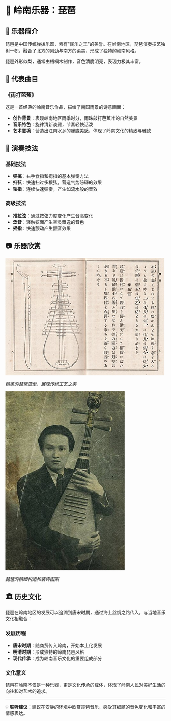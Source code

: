 # 🎵 岭南乐器：琵琶

## 📖 乐器简介

琵琶是中国传统弹拨乐器，素有"民乐之王"的美誉。在岭南地区，琵琶演奏技艺独树一帜，融合了北方的刚劲与南方的柔美，形成了独特的岭南风格。

琵琶外形似梨，通常由梧桐木制作，音色清脆明亮，表现力极其丰富。

## 🎼 代表曲目

### 《雨打芭蕉》
这是一首经典的岭南音乐作品，描绘了南国雨景的诗意画面：
- **创作背景**：表现岭南地区雨季时分，雨珠敲打芭蕉叶的自然美景
- **音乐特色**：旋律清新淡雅，节奏轻快活泼
- **艺术意境**：营造出江南水乡的朦胧美感，体现了岭南文化的精致与雅致

## 🎯 演奏技法

### 基础技法
- **弹挑**：右手食指和拇指的基本弹奏方法
- **扫弦**：快速扫过多根弦，营造气势磅礴的效果
- **轮指**：连续快速弹奏，产生如流水般的音效

### 高级技法
- **推拉弦**：通过按弦力度变化产生音高变化
- **泛音**：轻触弦面产生空灵飘逸的音色
- **摇指**：快速颤动产生颤音效果

## 📷 乐器欣赏

![琵琶主图](./images/pipa/main.jpg)

*精美的琵琶造型，展现传统工艺之美*

![琵琶细节](./images/pipa/detail.jpg)

*琵琶的精细构造和装饰图案*

## 🏛️ 历史文化

琵琶在岭南地区的发展可以追溯到唐宋时期，通过海上丝绸之路传入，与当地音乐文化相融合：

### 发展历程
- **唐宋时期**：随商贸传入岭南，开始本土化发展
- **明清时期**：形成独特的岭南琵琶风格
- **现代传承**：成为岭南音乐文化的重要组成部分

### 文化意义
琵琶在岭南不仅是一种乐器，更是文化传承的载体，体现了岭南人民对美好生活的向往和对艺术的追求。

---

💡 **聆听建议**：建议在安静的环境中欣赏琵琶音乐，感受其细腻的音色变化和丰富的情感表达。